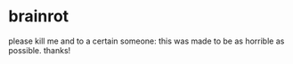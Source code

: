 # brainrot
please kill me
and to a certain someone: this was made to be as horrible as possible. thanks!
